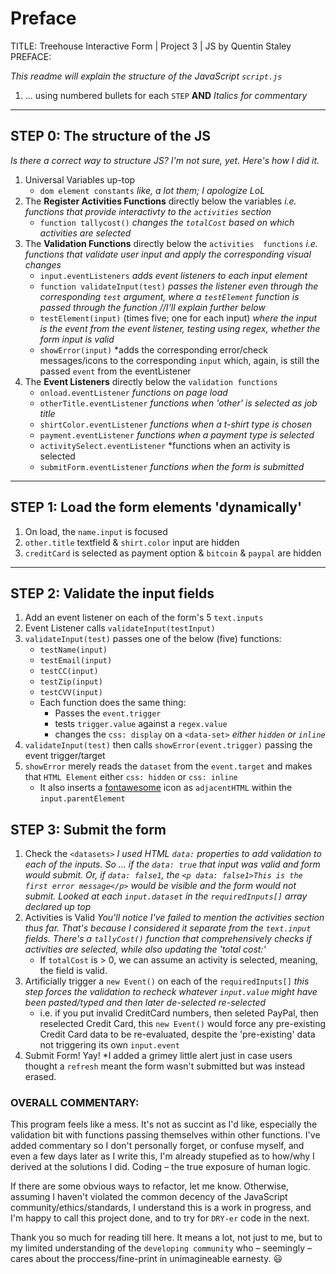 # Preface
TITLE: Treehouse Interactive Form | Project 3 | JS by Quentin Staley
PREFACE:

*This readme will explain the structure of the JavaScript `script.js`*
1. ... using numbered bullets for each `STEP`
**AND**
*Italics for commentary*

------

## STEP 0: The structure of the JS

*Is there a correct way to structure JS? I'm not sure, yet. Here's how I did it.*

1. Universal Variables up-top
    - `dom element constants` *like, a lot them; I apologize LoL*
2. The **Register Activities Functions** directly below the variables *i.e. functions that provide interactivty to the `activities` section*
    - `function tallycost()` *changes the `totalCost` based on which activities are selected*
3. The **Validation Functions** directly below the `activities  functions` *i.e. functions that validate user input and apply the corresponding visual changes*
    - `input.eventListeners` *adds event listeners to each input element*
    - `function validateInput(test)` *passes the listener even through the corresponding `test` argument, where a `testElement` function is passed through the function //I'll explain further below*
    - `testElement(input)` (times five; one for each input) *where the input is the event from the event listener, testing using regex, whether the form input is valid*
    - `showError(input)` *adds the corresponding error/check messages/icons to the corresponding `input` which, again, is still the passed `event` from the eventListener
4. The **Event Listeners** directly below the `validation functions` 
    - `onload.eventListener` *functions on page load* 
    - `otherTitle.eventListener` *functions when 'other' is selected as job title*
    - `shirtColor.eventListener` *functions when a t-shirt type is chosen*
    - `payment.eventListener` *functions when a payment type is selected*
    - `activitySelect.eventListener` *functions when an activity is selected
    - `submitForm.eventListener` *functions when the form is submitted* 

------ 

## STEP 1: Load the form elements 'dynamically' 

1. On load, the `name.input` is focused
2. `other.title` textfield & `shirt.color` input are hidden
3. `creditCard` is selected as payment option & `bitcoin` & `paypal` are hidden

------

## STEP 2: Validate the input fields

1. Add an event listener on each of the form's 5 `text.inputs`
2. Event Listener calls `validateInput(testInput)`
3. `validateInput(test)` passes one of the below (five) functions:
    - `testName(input)`
    - `testEmail(input)`
    - `testCC(input)`
    - `testZip(input)`
    - `testCVV(input)`
    - Each function does the same thing: 
        - Passes the `event.trigger`
        - tests `trigger.value` against a `regex.value`
        - changes the `css: display` on a `<data-set>` *either `hidden` or `inline`*
4. `validateInput(test)` then calls `showError(event.trigger)` passing the event trigger/target
5. `showError` merely reads the `dataset` from the `event.target` and makes that `HTML Element` either `css: hidden` or `css: inline` 
    - It also inserts a [fontawesome](fontawesome.com) icon as `adjacentHTML` within the `input.parentElement` 

## STEP 3: Submit the form

1. Check the `<datasets>` *I used HTML `data:` properties to add validation to each of the inputs. So ... if the `data: true` that input was valid and form would submit. Or, if `data: false1`, the `<p data: false1>This is the first error message</p>` would be visible and the form would not submit. Looked at each `input.dataset` in the `requiredInputs[]` array declared up top*
2. Activities is Valid *You'll notice I've failed to mention the activities section thus far. That's because I considered it separate from the `text.input` fields. There's a `tallyCost()` function that comprehensively checks if activities are selected, while also updating the 'total cost:'*
    - If `totalCost` is > 0, we can assume an activity is selected, meaning, the field is valid.
3. Artificially trigger a `new Event()` on each of the `requiredInputs[]` *this step forces the validation to recheck whatever `input.value` might have been pasted/typed and then later de-selected re-selected*
    - i.e. if you put invalid CreditCard numbers, then seleted PayPal, then reselected Credit Card, this `new Event()` would force any pre-existing Credit Card data to be re-evaluated, despite the 'pre-existing' data not triggering its own `input.event` 
4. Submit Form! Yay! *I added a grimey little alert just in case users thought a `refresh` meant the form wasn't submitted but was instead erased. 

### OVERALL COMMENTARY: 

This program feels like a mess. It's not as succint as I'd like, especially the validation bit with functions passing themselves within other functions. I've added commentary so I don't personally forget, or confuse myself, and even a few days later as I write this, I'm already stupefied as to how/why I derived at the solutions I did. Coding – the true exposure of human logic. 

If there are some obvious ways to refactor, let me know. Otherwise, assuming I haven't violated the common decency of the JavaScript community/ethics/standards, I understand this is a work in progress, and I'm happy to call this project done, and to try for `DRY-er` code in the next. 

Thank you so much for reading till here. It means a lot, not just to me, but to my limited understanding of the `developing community` who – seemingly – cares about the proccess/fine-print in unimagineable earnesty. :smiley:  